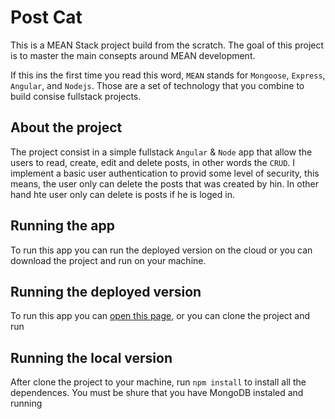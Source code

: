# Post Cat

This is a MEAN Stack project build from the scratch. The goal of this project is to master the main consepts around MEAN development.

If this ins the first time you read this word, `MEAN` stands for `Mongoose`, `Express`, `Angular`, and `Nodejs`. Those are a set of technology that you combine to build consise fullstack projects.

## About the project

The project consist in a simple fullstack `Angular` & `Node` app that allow the users to read, create, edit and delete posts, in other words the `CRUD`. I implement a basic user authentication to provid some level of security, this means, the user only can delete the posts that was created by hin. In other hand hte user only can delete is posts if he is loged in.

## Running the app

To run this app you can run the deployed version on the cloud or you can download the project and run on your machine.

## Running the deployed version

To run this app you can [open this page](https://post-cat.herokuapp.com), or you can clone the project and run

## Running the local version

After clone the project to your machine, run `npm install` to install all the dependences. You must be shure that you have MongoDB instaled and running
